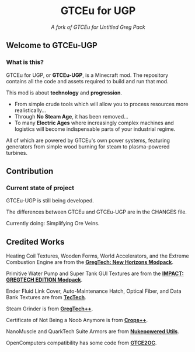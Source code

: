 <h1 align="center">GTCEu for UGP</h1>
<p align="center"><i>A fork of GTCEu for Untitled Greg Pack</i></p>

## Welcome to GTCEu-UGP
### What is this?
GTCEu for UGP, or **GTCEu-UGP**, is a Minecraft mod. The repository contains all the code and assets required to build and run that mod.

This mod is about **technology** and **progression**.
* From simple crude tools which will allow you to process resources more realistically...
* Through **No Steam Age**, it has been removed...
* To many **Electric Ages** where increasingly complex machines and logistics will become indispensable parts of your industrial regime.

All of which are powered by GTCEu's own power systems, featuring generators from simple wood burning for steam to plasma-powered turbines.

## Contribution
### Current state of project
GTCEu-UGP is still being developed.

The differences between GTCEu and GTCEu-UGP are in the CHANGES file.

Currently doing: Simplifying Ore Veins.

## Credited Works
Heating Coil Textures, Wooden Forms, World Accelerators, and the Extreme Combustion Engine are from the **[GregTech: New Horizons Modpack](https://www.curseforge.com/minecraft/modpacks/gt-new-horizons)**.

Primitive Water Pump and Super Tank GUI Textures are from the **[IMPACT: GREGTECH EDITION Modpack](https://gt-impact.github.io/)**.

Ender Fluid Link Cover, Auto-Maintenance Hatch, Optical Fiber, and Data Bank Textures are from **[TecTech](https://github.com/Technus/TecTech)**.

Steam Grinder is from **[GregTech++](https://www.curseforge.com/minecraft/mc-mods/gregtech-gt-gtplusplus)**.

Certificate of Not Being a Noob Anymore is from **[Crops++](https://www.curseforge.com/minecraft/mc-mods/berries)**.

NanoMuscle and QuarkTech Suite Armors are from **[Nukepowered Utils](https://www.curseforge.com/minecraft/mc-mods/nukepowered-utils)**.

OpenComputers compatibility has some code from **[GTCE2OC](https://www.curseforge.com/minecraft/mc-mods/gtce2oc)**.
